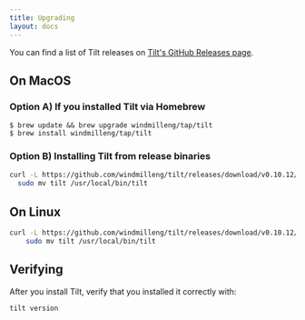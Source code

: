 ```yaml
---
title: Upgrading
layout: docs
---
```


You can find a list of Tilt releases on [Tilt's GitHub Releases page](https://github.com/windmilleng/tilt/releases).

On MacOS
--------

### Option A) If you installed Tilt via Homebrew

```
$ brew update && brew upgrade windmilleng/tap/tilt
$ brew install windmilleng/tap/tilt
```

### Option B) Installing Tilt from release binaries

```bash
curl -L https://github.com/windmilleng/tilt/releases/download/v0.10.12/tilt.0.10.12.mac.x86_64.tar.gz | tar -xzv tilt && \
  sudo mv tilt /usr/local/bin/tilt
```

On Linux
--------

```bash
curl -L https://github.com/windmilleng/tilt/releases/download/v0.10.12/tilt.0.10.12.linux.x86_64.tar.gz | tar -xzv tilt && \
    sudo mv tilt /usr/local/bin/tilt
```

Verifying
---------

After you install Tilt, verify that you installed it correctly with:

```bash
tilt version
```
